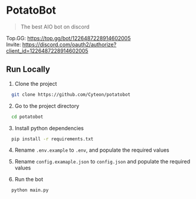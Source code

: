# PotatoBot
> The best AIO bot on discord

Top.GG: https://top.gg/bot/1226487228914602005 \
Invite: https://discord.com/oauth2/authorize?client_id=1226487228914602005


## Run Locally

1. Clone the project

```bash
  git clone https://github.com/Cyteon/potatobot
```

2. Go to the project directory

```bash
  cd potatobot
```

3. Install python dependencies

```bash
  pip install -r requirements.txt
```

4. Rename `.env.example` to `.env`, and populate the required values
5. Rename `config.examaple.json` to `config.json` and populate the required values

6. Run the bot

```bash
  python main.py
```
